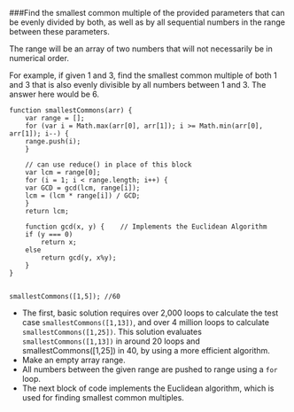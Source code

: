 ###Find the smallest common multiple of the provided parameters that can be evenly divided by both, as well as by all sequential numbers in the range between these parameters.

The range will be an array of two numbers that will not necessarily be in numerical order.

For example, if given 1 and 3, find the smallest common multiple of both 1 and 3 that is also evenly divisible by all numbers between 1 and 3. The answer here would be 6.

```
function smallestCommons(arr) {
    var range = [];
    for (var i = Math.max(arr[0], arr[1]); i >= Math.min(arr[0], arr[1]); i--) {
    range.push(i);
    }

    // can use reduce() in place of this block
    var lcm = range[0];
    for (i = 1; i < range.length; i++) {
    var GCD = gcd(lcm, range[i]);
    lcm = (lcm * range[i]) / GCD;
    }
    return lcm;

    function gcd(x, y) {    // Implements the Euclidean Algorithm
    if (y === 0)
        return x;
    else
        return gcd(y, x%y);
    }
}


smallestCommons([1,5]); //60
```
* The first, basic solution requires over 2,000 loops to calculate the test case `smallestCommons([1,13])`, and over 4 million loops to calculate `smallestCommons([1,25])`. This solution evaluates `smallestCommons([1,13])` in around 20 loops and smallestCommons([1,25]) in 40, by using a more efficient algorithm.
* Make an empty array range.
* All numbers between the given range are pushed to range using a `for` loop.
* The next block of code implements the Euclidean algorithm, which is used for finding smallest common multiples.